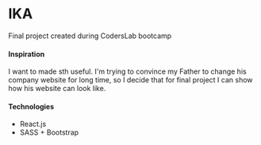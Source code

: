# IKA

Final project created during CodersLab bootcamp 



#### Inspiration

I want to made sth useful.
I'm trying to convince my Father to change his company website for long time, so 
I decide that for final project I can show how his website can look like.

#### Technologies

- React.js
- SASS + Bootstrap 





